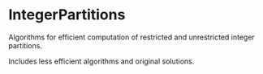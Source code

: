 # IntegerPartitions
Algorithms for efficient computation of restricted and unrestricted integer partitions. 

Includes less efficient algorithms and original solutions.
